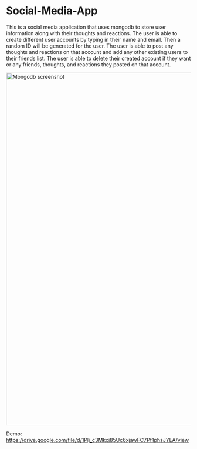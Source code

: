 # Social-Media-App

This is a social media application that uses mongodb to store user information along with their thoughts and reactions. The user is able to create different user accounts by typing in their name and email. Then a random ID will be generated for the user. The user is able to post any thoughts and reactions on that account and add any other existing users to their friends list. The user is able to delete their created account if they want or any friends, thoughts, and reactions they posted on that account. 

<img width="960" alt="Mongodb screenshot" src="https://user-images.githubusercontent.com/107017473/197660785-5fb6d230-3fcc-4e32-b1f1-9a028e21a34d.png">

Demo: https://drive.google.com/file/d/1Plj_c3Mkcj85Uc6xjawFC7Pf1phsJYLA/view
